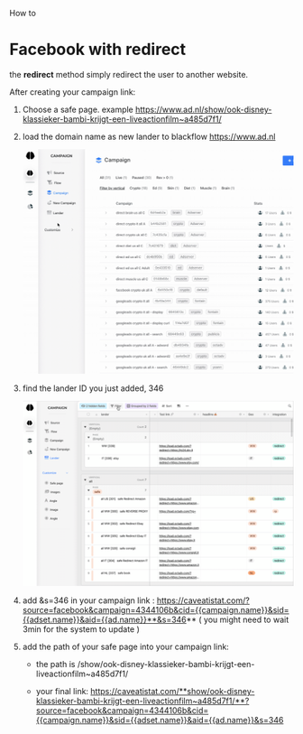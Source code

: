 How to

# Facebook with redirect

the **redirect** method simply redirect the user to another website.

After creating your campaign link:

1) Choose a safe page. example https://www.ad.nl/show/ook-disney-klassieker-bambi-krijgt-een-liveactionfilm~a485d7f1/

2) load the domain name as new lander to blackflow https://www.ad.nl
   
   ![2020-01-25 18.08.17.gif](https://raw.githubusercontent.com/blackhatflow/storage/master/2020/01/25-18-08-50-2020-01-25%2018.08.17.gif)

3) find the lander ID you just added, 346
   
   ![2020-01-25 18.09.31.gif](https://raw.githubusercontent.com/blackhatflow/storage/master/2020/01/25-18-09-47-2020-01-25%2018.09.31.gif)

4) add &s=346 in your campaign link : https://caveatistat.com/?source=facebook&campaign=4344106b&cid={{campaign.name}}&sid={{adset.name}}&aid={{ad.name}}**&s=346** ( you might need to wait 3min for the system to update )

5) add the path of your safe page into your campaign link: 
   
   - the path is /show/ook-disney-klassieker-bambi-krijgt-een-liveactionfilm~a485d7f1/
   
   - your final link: https://caveatistat.com/**show/ook-disney-klassieker-bambi-krijgt-een-liveactionfilm~a485d7f1/**?source=facebook&campaign=4344106b&cid={{campaign.name}}&sid={{adset.name}}&aid={{ad.name}}&s=346

